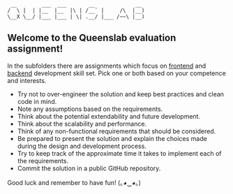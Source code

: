 
```
 __        ___  ___       __             __  
/  \ |  | |__  |__  |\ | /__` |     /\  |__) 
\__X \__/ |___ |___ | \| .__/ |___ /~~\ |__) 
```

**Welcome to the Queenslab evaluation assignment!**
------

In the subfolders there are assignments which focus on [frontend](Frontend) and [backend](Backend) development skill set. Pick one or both based on your competence and interests.

- Try not to over-engineer the solution and keep best practices and clean code in mind.
- Note any assumptions based on the requirements.
- Think about the potential extendability and future development.
- Think about the scalability and performance.
- Think of any non-functional requirements that should be considered.
- Be prepared to present the solution and explain the choices made during the design and development process.
- Try to keep track of the approximate time it takes to implement each of the requirements.
- Commit the solution in a public GitHub repository.


Good luck and remember to have fun!
(｡◕‿◕｡)